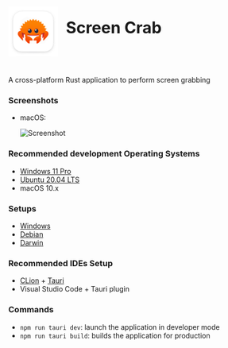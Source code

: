 <html>
    <head></head>
    <body>
        <div style="display: flex; flex-direction: row; align-items: center">
            <img src="./src-tauri/icons/128x128@2x.png" alt="Image" width="100" height="100">
            <p style="margin-left: 1rem; margin-top: 1rem; font-size: 2rem;"><strong>Screen Crab</strong></p>
        </div>
    </body>
</html>

#

A cross-platform Rust application to perform screen grabbing 


### Screenshots
- macOS:

    ![Screenshot](./screenshots/ScreenCrab_macOS.png)

### Recommended development Operating Systems
- [Windows 11 Pro](https://www.microsoft.com/it-it/software-download/windows11)
- [Ubuntu 20.04 LTS](https://releases.ubuntu.com/focal/)
- macOS 10.x 

### Setups
- [Windows](setup/windows.ps1)
- [Debian](setup/debian.sh)
- [Darwin](setup/darwin.sh)

### Recommended IDEs Setup

- [CLion](https://www.jetbrains.com/clion/download/) + [Tauri](https://plugins.jetbrains.com/plugin/21659-tauri/versions/stable)
- Visual Studio Code + Tauri plugin

### Commands

- `npm run tauri dev`: launch the application in developer mode
- `npm run tauri build`: builds the application for production
